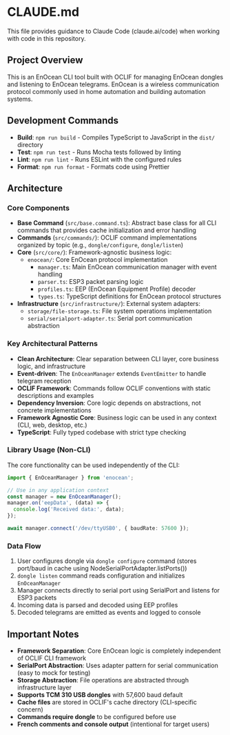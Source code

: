 # CLAUDE.md

This file provides guidance to Claude Code (claude.ai/code) when working with code in this repository.

## Project Overview

This is an EnOcean CLI tool built with OCLIF for managing EnOcean dongles and listening to EnOcean telegrams. EnOcean is a wireless communication protocol commonly used in home automation and building automation systems.

## Development Commands

- **Build**: `npm run build` - Compiles TypeScript to JavaScript in the `dist/` directory
- **Test**: `npm run test` - Runs Mocha tests followed by linting
- **Lint**: `npm run lint` - Runs ESLint with the configured rules
- **Format**: `npm run format` - Formats code using Prettier

## Architecture

### Core Components

- **Base Command** (`src/base.command.ts`): Abstract base class for all CLI commands that provides cache initialization and error handling
- **Commands** (`src/commands/`): OCLIF command implementations organized by topic (e.g., `dongle/configure`, `dongle/listen`)
- **Core** (`src/core/`): Framework-agnostic business logic:
  - `enocean/`: Core EnOcean protocol implementation
    - `manager.ts`: Main EnOcean communication manager with event handling
    - `parser.ts`: ESP3 packet parsing logic
    - `profiles.ts`: EEP (EnOcean Equipment Profile) decoder
    - `types.ts`: TypeScript definitions for EnOcean protocol structures
- **Infrastructure** (`src/infrastructure/`): External system adapters:
  - `storage/file-storage.ts`: File system operations implementation
  - `serial/serialport-adapter.ts`: Serial port communication abstraction

### Key Architectural Patterns

- **Clean Architecture**: Clear separation between CLI layer, core business logic, and infrastructure
- **Event-driven**: The `EnOceanManager` extends `EventEmitter` to handle telegram reception
- **OCLIF Framework**: Commands follow OCLIF conventions with static descriptions and examples
- **Dependency Inversion**: Core logic depends on abstractions, not concrete implementations
- **Framework Agnostic Core**: Business logic can be used in any context (CLI, web, desktop, etc.)
- **TypeScript**: Fully typed codebase with strict type checking

### Library Usage (Non-CLI)

The core functionality can be used independently of the CLI:

```typescript
import { EnOceanManager } from 'enocean';

// Use in any application context
const manager = new EnOceanManager();
manager.on('eepData', (data) => {
  console.log('Received data:', data);
});

await manager.connect('/dev/ttyUSB0', { baudRate: 57600 });
```

### Data Flow

1. User configures dongle via `dongle configure` command (stores port/baud in cache using NodeSerialPortAdapter.listPorts())
2. `dongle listen` command reads configuration and initializes `EnOceanManager`
3. Manager connects directly to serial port using SerialPort and listens for ESP3 packets
4. Incoming data is parsed and decoded using EEP profiles
5. Decoded telegrams are emitted as events and logged to console

## Important Notes

- **Framework Separation**: Core EnOcean logic is completely independent of OCLIF CLI framework
- **SerialPort Abstraction**: Uses adapter pattern for serial communication (easy to mock for testing)
- **Storage Abstraction**: File operations are abstracted through infrastructure layer
- **Supports TCM 310 USB dongles** with 57,600 baud default
- **Cache files** are stored in OCLIF's cache directory (CLI-specific concern)
- **Commands require dongle** to be configured before use
- **French comments and console output** (intentional for target users)